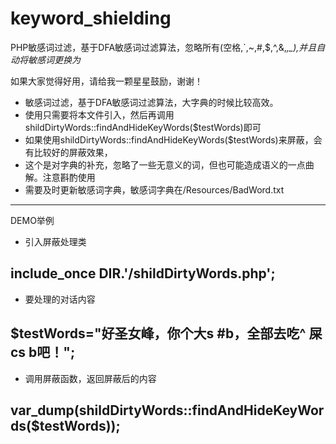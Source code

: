 # keyword_shielding
PHP敏感词过滤，基于DFA敏感词过滤算法，忽略所有(空格,`,~,#,$,^,&amp;,*,_),并且自动将敏感词更换为*

如果大家觉得好用，请给我一颗星星鼓励，谢谢！

 * 敏感词过滤，基于DFA敏感词过滤算法，大字典的时候比较高效。
 * 使用只需要将本文件引入，然后再调用shildDirtyWords::findAndHideKeyWords($testWords)即可
 * 如果使用shildDirtyWords::findAndHideKeyWords($testWords)来屏蔽，会有比较好的屏蔽效果，
 * 这个是对字典的补充，忽略了一些无意义的词，但也可能造成语义的一点曲解。注意斟酌使用
 * 需要及时更新敏感词字典，敏感词字典在/Resources/BadWord.txt
 -----------------------------------------------------------
DEMO举例

 * 引入屏蔽处理类
## include_once __DIR__.'/shildDirtyWords.php';
 * 要处理的对话内容
## $testWords="好圣女峰，你个大s #b，全部去吃^ 屎cs  b吧！";
 * 调用屏蔽函数，返回屏蔽后的内容
## var_dump(shildDirtyWords::findAndHideKeyWords($testWords));
